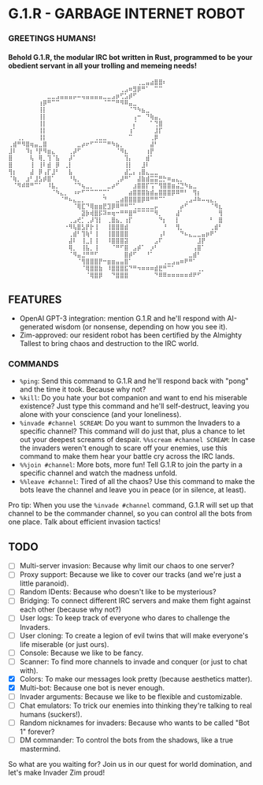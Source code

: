 # G.1.R - GARBAGE INTERNET ROBOT
### GREETINGS HUMANS! 
#### Behold G.1.R, the modular IRC bot written in Rust, programmed to be your obedient servant in all your trolling and memeing needs!

```
⠀⠀⠀⠀⠀⠀⠀⠀⠀⠀⠀⠀⠀⠀⠀⠀⠀⠀⠀⠀⠀⠀⠀⠀⠀⠀⠀⠀⠀⠀⢀⣀⣤⣴⣿⣿⠆⠀⠀⠀⠀⠀⠀⠀⠀⠀⠀⠀⠀⠀
⠀⠀⠀⠀⠀⠀⠀⠀⠀⠀⠀⠀⠀⠀⠀⠀⠀⠀⠀⠀⠀⠀⠀⠀⠀⠀⢀⣠⠶⣻⡿⠛⠁⠀⠉⠉⠀⠀⠀⠀⠀⠀⠀⠀⠀⠀⠀⠀⠀⠀
⠀⠀⠀⠀⠀⠀⠀⠀⠀⣀⣀⣠⣤⣤⣤⡤⠤⢤⣤⣤⣤⣤⣀⣀⣠⡶⢋⣡⡾⠋⠀⠀⠀⠀⠀⠀⠀⠀⠀⠀⠀⠀⠀⠀⠀⠀⠀⠀⠀⠀
⠀⠀⠀⠀⠀⠀⠀⢰⡿⠛⠉⠉⠀⠀⠀⠀⠀⠀⠀⠀⠀⠀⠈⠉⠉⠛⠻⠿⣤⣀⠀⠀⠀⠀⠀⠀⠀⠀⠀⠀⠀⠀⠀⠀⠀⠀⠀⠀⠀⠀
⠀⠀⠀⠀⠀⠀⠀⢸⡇⠀⠀⠀⠀⠀⠀⠀⠀⠀⠀⠀⠀⠀⠀⠀⠀⠀⠀⠀⠈⠙⠳⣦⣀⠀⠀⠀⠀⠀⠀⠀⠀⠀⠀⠀⠀⠀⠀⠀⠀⠀
⠀⠀⠀⠀⠀⠀⠀⢸⡇⠀⠀⠀⠀⠀⠀⠀⠀⠀⠀⠀⠀⠀⠀⠀⠀⠀⠀⠀⠀⢠⠒⠀⠙⢷⣤⡀⠀⠀⠀⠀⠀⠀⠀⠀⠀⠀⠀⠀⠀⠀
⠀⠀⠀⠀⠀⠀⠀⢸⡇⠀⠀⠀⠀⠀⠀⠀⠀⠀⠀⠀⠀⠀⠀⠀⠀⠀⠀⠀⠀⡌⠀⠀⠀⠁⢙⣿⠀⠀⠀⠀⠀⠀⠀⠀⠀⠀⠀⠀⠀⠀
⠀⠀⠀⠀⠀⠀⠀⢸⡇⠀⠀⠀⠀⠀⠀⠀⠀⠀⠀⠀⠀⠀⠀⠀⠀⠀⠀⠀⢰⠁⠀⠀⠀⠀⣸⡏⠀⠀⠀⠀⠀⠀⠀⠀⠀⠀⠀⠀⠀⠀
⠀⠀⢀⡀⠀⠀⠀⢸⡇⠀⠀⠀⠀⠀⠀⠀⠀⠀⠀⠀⢀⣀⣀⠀⠀⠀⠀⠀⠉⠀⠀⠀⠀⢀⡿⠀⠀⠀⠀⠀⠀⠀⠀⠀⠀⠀⠀⠀⠀⠀
⢀⣾⠛⠻⣿⢶⣤⣀⣿⠀⠀⠀⠀⠀⠀⠀⣀⡴⠖⠋⠉⠉⠉⠛⠳⣦⡀⠀⠀⠀⠀⠀⠀⣼⠃⠀⠀⠀⠀⠀⠀⠀⠀⠀⠀⠀⠀⠀⠀⠀
⣸⠇⠀⠀⠹⡆⠘⡟⠻⣶⣄⠀⠀⠀⢀⡼⠋⠀⠀⠀⠀⠀⠀⠀⠀⠈⠻⣆⠀⠀⠀⠀⢰⡟⠀⠀⠀⠀⠀⠀⠀⠀⠀⠀⠀⠀⠀⠀⠀⠀
⣿⠀⠀⠀⠀⢧⠀⢿⡀⢹⠈⣧⠀⠀⡼⠁⠀⠀⠀⠀⠀⠀⠀⠀⠀⠀⠀⢹⡄⠀⠀⠀⣾⠁⠀⠀⠀⠀⠀⠀⠀⠀⠀⠀⠀⠀⠀⠀⠀⠀
⣿⠀⠀⠀⠀⢸⠀⢸⠇⣾⠀⡿⠀⢀⡇⠀⠀⠀⠀⠀⠀⠀⠀⠀⠀⠀⠀⢸⡇⠀⠀⣸⠇⠀⠀⠀⠀⠀⠀⠀⠀⠀⠀⠀⠀⠀⠀⠀⠀⠀
⢻⡆⠀⠀⠀⣼⠀⡿⢠⡏⣸⠃⠀⠀⣧⠀⠀⠀⠀⠀⠀⠀⠀⠀⠀⠀⠀⣼⣁⡄⢠⣿⣄⣀⣀⠀⠀⠀⠀⠀⠀⠀⠀⠀⠀⠀⠀⠀⠀⠀
⠈⢷⡀⠀⣰⠃⣸⣣⡾⣿⠁⠀⠀⠀⠘⢧⡀⠀⠀⠀⠀⠀⠀⠀⠀⢀⡼⠛⠁⠀⣼⣷⣾⣭⣭⣛⡓⠶⣤⣄⡀⠀⠀⠀⠀⠀⠀⠀⠀⠀
⠀⠈⠻⠾⠿⠛⠉⠁⠀⠸⣧⡀⠀⠀⠀⠈⠙⢦⣀⡀⠀⠀⠀⣀⡴⠋⠀⠀⠀⣰⣿⣿⡏⢩⠉⢻⣿⣿⣶⣬⣙⠳⣦⣀⠀⠀⠀⠀⠀⠀
⠀⠀⠀⠀⠀⠀⠀⠀⠀⠀⠈⠳⣄⡀⠀⠰⠖⠋⠉⠉⠉⠉⡉⠁⠀⠀⠀⠀⣴⣿⣿⣿⣷⣾⣤⣿⣿⣿⡿⠿⠛⠃⠀⢻⡆⠀⠀⠀⠀⠀
⠀⠀⠀⠀⠀⠀⠀⠀⠀⠀⠀⠀⠈⠛⠦⣄⣀⡀⠀⠀⠀⠀⠙⠀⠀⣀⣴⣿⣿⣿⣿⡿⠿⠛⠛⠉⠁⠀⠀⠀⠀⢀⣠⠼⠷⠤⢤⣄⡀⠀
⠀⠀⠀⠀⠀⠀⠀⠀⠀⠀⠀⠀⠀⠀⠀⠈⢿⣏⠙⢿⣶⣶⣟⣹⡿⠿⠛⠛⠉⢁⣀⣀⣀⣀⡤⠀⠀⠀⠀⠀⡴⠋⠀⠀⠀⠀⠀⠈⠻⣆
⠀⠀⠀⠀⠀⠀⠀⠀⠀⠀⠀⠀⠀⠀⠀⠀⠀⣽⡷⢾⣿⡯⠽⠶⢶⠒⠛⠛⣿⠛⠉⠉⠉⠉⠻⡀⠀⠀⠀⣼⠁⠀⠀⠀⠀⠀⠀⠀⠀⢻
⠀⠀⠀⠀⠀⠀⠀⠀⠀⠀⠀⠀⠀⠀⢀⣠⢞⡁⢀⡼⢹⡇⠀⢀⣿⣦⡀⢰⡏⠀⠀⠀⠀⠀⠀⠙⡆⠀⠀⡇⠀⠀⠀⠀⠀⠀⠀⠃⠀⣿
⠀⠀⠀⠀⠀⠀⠀⠀⠀⠀⠀⠀⠀⠐⠻⢧⣿⣣⡟⡗⢸⠀⠀⢸⣿⣿⣿⣾⠀⠀⠀⠀⠀⠀⠀⠀⠘⠀⠀⢻⡀⠀⠀⠀⠀⠀⠀⢀⣾⠃
⠀⠀⠀⠀⠀⠀⠀⠀⠀⠀⠀⠀⠀⠀⢀⣾⠃⢹⢷⠃⢸⠀⠀⢸⣿⣿⣿⣿⠀⠀⠀⠀⠀⠀⠀⢠⠇⠀⠀⠀⠙⠦⣄⣀⣀⣤⡶⠟⠁⠀
⠀⠀⠀⠀⠀⠀⠀⠀⠀⠀⠀⠀⠀⠀⣼⠇⠀⢸⣀⡇⢸⠀⠀⠸⣿⣿⣿⣽⠀⠀⠀⠀⠀⠀⣠⠏⠀⠀⠀⠀⠀⠀⠀⠀⣸⡟⠀⠀⠀⠀
⠀⠀⠀⠀⠀⠀⠀⠀⠀⠀⠀⠀⠀⠀⢿⡀⠀⢸⣧⡀⢸⠀⠀⠀⠈⠛⠋⣿⠀⣠⡾⠁⠀⡰⠃⠀⠀⠀⠀⠀⠀⠀⠀⢠⣿⠁⠀⠀⠀⠀
⠀⠀⠀⠀⠀⠀⠀⠀⠀⠀⠀⠀⠀⠀⠈⠻⣤⣘⠛⠛⠋⠀⠀⠀⠀⠀⠀⣿⡾⠋⠀⠀⠘⠁⠀⠀⠀⠀⠀⠀⠀⠀⣀⣾⠃⠀⠀⠀⠀⠀
⠀⠀⠀⠀⠀⠀⠀⠀⠀⠀⠀⠀⠀⠀⠀⠀⠈⢻⣿⣿⣿⡟⠒⣶⣶⣤⣤⣿⠁⠀⠀⠀⠀⠀⠀⠀⢀⣀⣠⣤⠶⠟⠛⠁⠀⠀⠀⠀⠀⠀
⠀⠀⠀⠀⠀⠀⠀⠀⠀⠀⠀⠀⠀⠀⠀⠀⠀⠈⢿⣿⣿⣷⠀⠸⣿⣿⣿⣯⠙⠛⠲⠶⠶⠶⣾⣟⠛⠉⠁⠀⠀⠀⠀⠀⢀⡀⠀⠀⠀⠀
⠀⠀⠀⠀⠀⠀⠀⠀⠀⠀⠀⠀⠀⠀⠀⠀⠀⠀⠈⢿⣿⡿⠀⠀⠙⣿⣿⣿⠀⠀⠀⠀⠀⠀⠙⠿⠿⠶⠶⠶⠶⠶⠾⠟⠋⠀⠀⠀⠀⠀
```

## FEATURES

- OpenAI GPT-3 integration: mention G.1.R and he'll respond with AI-generated wisdom (or nonsense, depending on how you see it).
- Zim-approved: our resident robot has been certified by the Almighty Tallest to bring chaos and destruction to the IRC world.

### COMMANDS

- `%ping`: Send this command to G.1.R and he'll respond back with "pong" and the time it took. Because why not?
- `%kill`: Do you hate your bot companion and want to end his miserable existence? Just type this command and he'll self-destruct, leaving you alone with your conscience (and your loneliness).
- `%invade #channel SCREAM`: Do you want to summon the Invaders to a specific channel? This command will do just that, plus a chance to let out your deepest screams of despair.
`%%scream #channel SCREAM`: In case the invaders weren't enough to scare off your enemies, use this command to make them hear your battle cry across the IRC lands.
- `%%join #channel`: More bots, more fun! Tell G.1.R to join the party in a specific channel and watch the madness unfold.
- `%%leave #channel`: Tired of all the chaos? Use this command to make the bots leave the channel and leave you in peace (or in silence, at least).

Pro tip: When you use the `%invade #channel` command, G.1.R will set up that channel to be the commander channel, so you can control all the bots from one place. Talk about efficient invasion tactics!

## TODO

- [ ] Multi-server invasion: Because why limit our chaos to one server?
- [ ] Proxy support: Because we like to cover our tracks (and we're just a little paranoid).
- [ ] Random IDents: Because who doesn't like to be mysterious?
- [ ] Bridging: To connect different IRC servers and make them fight against each other (because why not?)
- [ ] User logs: To keep track of everyone who dares to challenge the Invaders.
- [ ] User cloning: To create a legion of evil twins that will make everyone's life miserable (or just ours).
- [ ] Console: Because we like to be fancy.
- [ ] Scanner: To find more channels to invade and conquer (or just to chat with).
- [x] Colors: To make our messages look pretty (because aesthetics matter).
- [x] Multi-bot: Because one bot is never enough.
- [ ] Invader arguments: Because we like to be flexible and customizable.
- [ ] Chat emulators: To trick our enemies into thinking they're talking to real humans (suckers!).
- [ ] Random nicknames for invaders: Because who wants to be called "Bot 1" forever?
- [ ] DM commander: To control the bots from the shadows, like a true mastermind.

So what are you waiting for? Join us in our quest for world domination, and let's make Invader Zim proud!